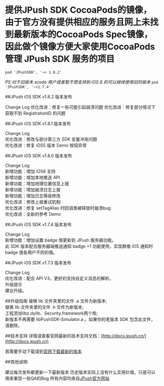 

提供JPush SDK CocoaPods的镜像，由于官方没有提供相应的服务且网上未找到最新版本的CocoaPods Spec镜像，因此做个镜像方便大家使用CocoaPods 管理 JPush SDK 服务的项目  
=

`pod 'JPushSDK', '~> 1.8.2'`

*PS:对于旧版本 xcode 用户或者暂不想支持到 iOS 8 的可以继续使用旧的版本* `pod 'JPushSDK', '~>1.7.4'`

##JPush iOS SDK v1.8.2 版本发布

Change Log
优化改进：修复一些可能引起崩溃问题
优化改进：修复部分情况下获取不到 RegistrationID 的问题

##JPush iOS SDK v1.8.1 版本发布  

Change Log  
优化改进：修改与部分第三方 SDK 变量冲突问题  
优化改进：修复 iOS5 版本 Demo 按钮异常  


##JPush iOS SDK v1.8.0 版本发布  

Change Log  
新增功能：增加 iOS8 支持  
新增功能：增加本地推送 API  
新增功能：增加地理位置信息上报  
新增功能：增加崩溃日志上报  
新增功能：增加日志等级修改  
优化改进：修改上报重试机制  
优化改进：修复 setTagAlias 时回调类被释放时崩溃bug  
优化改进：全新的参考 Demo  


##JPush iOS SDK v1.7.4 版本发布

Change Log  
新增功能：增加设置 badge 值更新到 JPush 服务器功能。  
此 SDK 版本配合服务器端推送通知 badge +1 功能使用，实现群推 iOS 通知时 badge 值各用户不同的值。  


##JPush iOS SDK v1.7.3 版本发布  

Change Log  
优化改进：配合 API V3，更好的支持自定义消息的解析。  
升级提示  
建议升级。

##升级指南
替换 lib 文件夹里的文件 .a 文件为新版本;  
替换 lib 文件夹里的文件 .h 文件为新版本;  
工程添加libz.dylib、Security.framework两个库;  
新版本不再需要 libPushSDK-Simulator.a 。如果你的老版本 SDK 包含此文件，请删除。  

##技术支持
详情请查看官网最新的技术支持文档：[http://docs.jpush.cn/](http://docs.jpush.cn)

若需要手动下载请到[官网下载最新的版本](https://www.jpush.cn/sdk/ios/)

##其他说明

建议每次发布都更新一下最新版本
历史版本实际上没有什么实用价值，只是可以用来重现一些QA的Bug
所有内容均来自[JPush官方网站](https://www.jpush.cn/)

